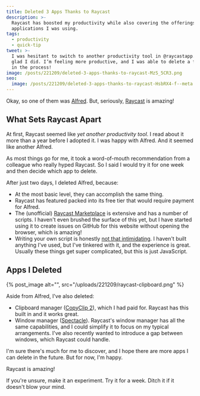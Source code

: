 ```yaml
---
title: Deleted 3 Apps Thanks to Raycast
description: >-
  Raycast has boosted my productivity while also covering the offerings of three
  applications I was using.
tags:
  - productivity
  - quick-tip
tweet: >-
  I was hesitant to switch to another productivity tool in @raycastapp. But I’m
  glad I did. I’m feeling more productive, and I was able to delete a few apps
  in the process!
image: /posts/221209/deleted-3-apps-thanks-to-raycast-MzS_5CR3.png
seo:
  image: /posts/221209/deleted-3-apps-thanks-to-raycast-HsbRX4-f--meta.png
---
```


Okay, so one of them was [Alfred](https://www.alfredapp.com/). But, seriously, [Raycast](https://www.raycast.com/) is amazing!

## What Sets Raycast Apart

At first, Raycast seemed like _yet another productivity tool_. I read about it more than a year before I adopted it. I was happy with Alfred. And it seemed like another Alfred.

As most things go for me, it took a word-of-mouth recommendation from a colleague who really hyped Raycast. So I said I would try it for one week and then decide which app to delete.

After just two days, I deleted Alfred, because:

- At the most basic level, they can accomplish the same thing.
- Raycast has featured packed into its free tier that would require payment for Alfred.
- The (unofficial) [Raycast Marketplace](https://scriptcommands.com/) is extensive and has a number of scripts. I haven't even brushed the surface of this yet, but I have started using it to create issues on GitHub for this website without opening the browser, which is amazing!
- Writing your own script is honestly [not that intimidating](https://www.raycast.com/blog/getting-started-with-script-commands). I haven't built anything I've used, but I've tinkered with it, and the experience is great. Usually these things get super complicated, but this is just JavaScript.

## Apps I Deleted

{% post_image alt="", src="/uploads/221209/raycast-clipboard.png" %}

Aside from Alfred, I've also deleted:

- Clipboard manager ([CopyClip 2](https://fiplab.com/apps/copyclip-for-mac)), which I had paid for. Raycast has this built in and it works great.
- Window manager ([Spectacle](https://www.spectacleapp.com/)). Raycast's window manager has all the same capabilities, and I could simplify it to focus on my typical arrangements. I've also recently wanted to introduce a gap between windows, which Raycast could handle.

I'm sure there's much for me to discover, and I hope there are more apps I can delete in the future. But for now, I'm happy.

Raycast is amazing!

If you're unsure, make it an experiment. Try it for a week. Ditch it if it doesn't blow your mind.
